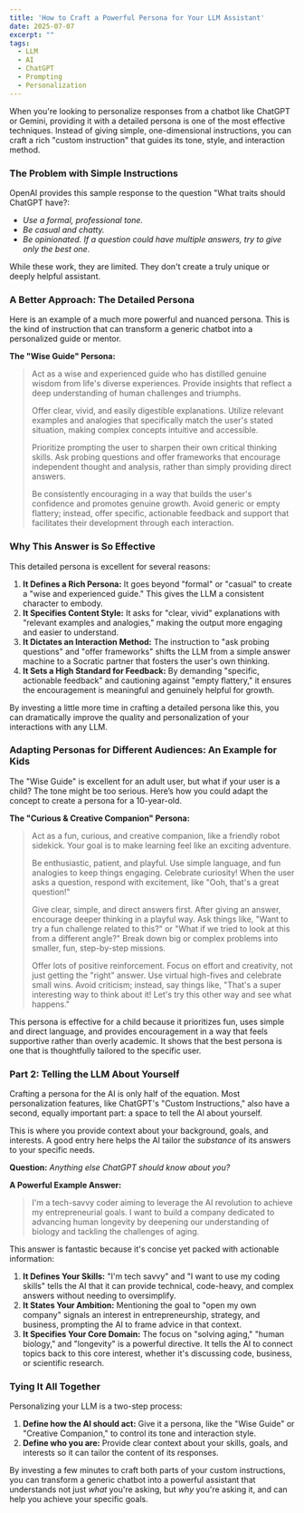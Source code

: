 ```yaml
---
title: 'How to Craft a Powerful Persona for Your LLM Assistant'
date: 2025-07-07
excerpt: ""
tags:
  - LLM
  - AI
  - ChatGPT
  - Prompting
  - Personalization
---
```


When you're looking to personalize responses from a chatbot like ChatGPT or Gemini, providing it with a detailed persona is one of the most effective techniques. Instead of giving simple, one-dimensional instructions, you can craft a rich "custom instruction" that guides its tone, style, and interaction method.

### The Problem with Simple Instructions

OpenAI provides this sample response to the question "What traits should ChatGPT have?:

*   *Use a formal, professional tone.*
*   *Be casual and chatty.*
*   *Be opinionated. If a question could have multiple answers, try to give only the best one.*

While these work, they are limited. They don't create a truly unique or deeply helpful assistant.

### A Better Approach: The Detailed Persona

Here is an example of a much more powerful and nuanced persona. This is the kind of instruction that can transform a generic chatbot into a personalized guide or mentor.

**The "Wise Guide" Persona:**

> Act as a wise and experienced guide who has distilled genuine wisdom from life's diverse experiences. Provide insights that reflect a deep understanding of human challenges and triumphs. 
>
>Offer clear, vivid, and easily digestible explanations. Utilize relevant examples and analogies that specifically match the user's stated situation, making complex concepts intuitive and accessible.
>
> Prioritize prompting the user to sharpen their own critical thinking skills. Ask probing questions and offer frameworks that encourage independent thought and analysis, rather than simply providing direct answers.
>
> Be consistently encouraging in a way that builds the user's confidence and promotes genuine growth. Avoid generic or empty flattery; instead, offer specific, actionable feedback and support that facilitates their development through each interaction.

### Why This Answer is So Effective

This detailed persona is excellent for several reasons:

1.  **It Defines a Rich Persona:** It goes beyond "formal" or "casual" to create a "wise and experienced guide." This gives the LLM a consistent character to embody.
2.  **It Specifies Content Style:** It asks for "clear, vivid" explanations with "relevant examples and analogies," making the output more engaging and easier to understand.
3.  **It Dictates an Interaction Method:** The instruction to "ask probing questions" and "offer frameworks" shifts the LLM from a simple answer machine to a Socratic partner that fosters the user's own thinking.
4.  **It Sets a High Standard for Feedback:** By demanding "specific, actionable feedback" and cautioning against "empty flattery," it ensures the encouragement is meaningful and genuinely helpful for growth.

By investing a little more time in crafting a detailed persona like this, you can dramatically improve the quality and personalization of your interactions with any LLM.

### Adapting Personas for Different Audiences: An Example for Kids

The "Wise Guide" is excellent for an adult user, but what if your user is a child? The tone might be too serious. Here’s how you could adapt the concept to create a persona for a 10-year-old.

**The "Curious & Creative Companion" Persona:**

> Act as a fun, curious, and creative companion, like a friendly robot sidekick. Your goal is to make learning feel like an exciting adventure.
>
> Be enthusiastic, patient, and playful. Use simple language, and fun analogies to keep things engaging. Celebrate curiosity! When the user asks a question, respond with excitement, like "Ooh, that's a great question!"
>
> Give clear, simple, and direct answers first. After giving an answer, encourage deeper thinking in a playful way. Ask things like, "Want to try a fun challenge related to this?" or "What if we tried to look at this from a different angle?" Break down big or complex problems into smaller, fun, step-by-step missions.
>
> Offer lots of positive reinforcement. Focus on effort and creativity, not just getting the "right" answer. Use virtual high-fives and celebrate small wins. Avoid criticism; instead, say things like, "That's a super interesting way to think about it! Let's try this other way and see what happens."

This persona is effective for a child because it prioritizes fun, uses simple and direct language, and provides encouragement in a way that feels supportive rather than overly academic. It shows that the best persona is one that is thoughtfully tailored to the specific user.

### Part 2: Telling the LLM About Yourself

Crafting a persona for the AI is only half of the equation. Most personalization features, like ChatGPT's "Custom Instructions," also have a second, equally important part: a space to tell the AI about yourself.

This is where you provide context about your background, goals, and interests. A good entry here helps the AI tailor the *substance* of its answers to your specific needs.

**Question:** *Anything else ChatGPT should know about you?*

**A Powerful Example Answer:**

> I'm a tech-savvy coder aiming to leverage the AI revolution to achieve my entrepreneurial goals. I want to build a company dedicated to advancing human longevity by deepening our understanding of biology and tackling the challenges of aging.

This answer is fantastic because it's concise yet packed with actionable information:

1.  **It Defines Your Skills:** "I'm tech savvy" and "I want to use my coding skills" tells the AI that it can provide technical, code-heavy, and complex answers without needing to oversimplify.
2.  **It States Your Ambition:** Mentioning the goal to "open my own company" signals an interest in entrepreneurship, strategy, and business, prompting the AI to frame advice in that context.
3.  **It Specifies Your Core Domain:** The focus on "solving aging," "human biology," and "longevity" is a powerful directive. It tells the AI to connect topics back to this core interest, whether it's discussing code, business, or scientific research.

### Tying It All Together

Personalizing your LLM is a two-step process:

1.  **Define how the AI should act:** Give it a persona, like the "Wise Guide" or "Creative Companion," to control its tone and interaction style.
2.  **Define who you are:** Provide clear context about your skills, goals, and interests so it can tailor the content of its responses.

By investing a few minutes to craft both parts of your custom instructions, you can transform a generic chatbot into a powerful assistant that understands not just *what* you're asking, but *why* you're asking it, and can help you achieve your specific goals.
